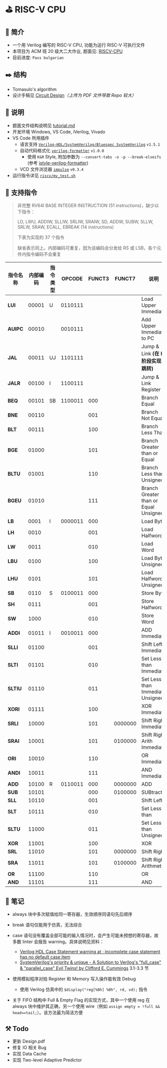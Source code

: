 # ⛳ RISC-V CPU



## 🎈 简介

- 一个用 Verilog 编写的 RISC-V CPU, 功能为运行 RISC-V 可执行文件
- 本项目为 ACM 班 20 级大二大作业, 题面见: [RISCV-CPU](https://github.com/ACMClassCourses/RISCV-CPU)
- 目前进度: `Pass bulgarian`



## ✒️ 结构

- Tomasulo's algorithm
- 设计手稿见 [Circuit Design](Design.pdf)*（上传为 PDF 文件导致 Repo 较大）*



## 📖 说明

- 题面文件结构说明见 [tutorial.md](tutorial.md)
- 开发环境 Windows, VS Code, iVerilog, Vivado
- VS Code 所用插件
  - 语言支持 [`Verilog-HDL/SystemVerilog/Bluespec SystemVerilog`](https://github.com/mshr-h/vscode-verilog-hdl-support) `v1.5.1`
  - 自动代码格式化 [`verilog-formatter`](https://github.com/IsaacJT/Verilog-Formatter) `v1.0.0`
    - 使用 `K&R` Style, 附加参数为 `--convert-tabs -o -p --break-elseifs` (参考 [istyle-verilog-formatter](https://github.com/thomasrussellmurphy/istyle-verilog-formatter))
  - VCD 文件浏览器 [`impulse`](https://github.com/toem/impulse.vscode) `v0.3.4`
- 运行指令详见 [`riscv/my_test.sh`](riscv/my_test.sh)



## 📇 支持指令

> 非完整 RV64I BASE INTEGER INSTRUCTION (51 instructions)，缺少以下指令：
>
> LD, LWU, ADDIW, SLLIW, SRLIW, SRAIW, SD, ADDW, SUBW, SLLW, SRLW, SRAW, ECALL, EBREAK (14 instructions)
>
> 下表为实现的 37 个指令
>
> 缺省表示同上。内部编码可重复，因为该编码会分发给 RS 或 LSB，各个元件内指令编码不会重复

| 指令名称  | 内部编码 | 指令类型 | OPCODE  | FUNCT3 | FUNCT7  | 说明                                  |
| --------- | -------- | -------- | ------- | ------ | ------- | ------------------------------------- |
| **LUI**   | 00001    | U        | 0110111 |        |         | Load Upper Immediate                  |
| **AUIPC** | 00010    |          | 0010111 |        |         | Add Upper Immediate to PC             |
| **JAL**   | 00011    | UJ       | 1101111 |        |         | Jump & Link **(在 IF 阶段实现跳转)**  |
| **JALR**  | 00100    | I        | 1100111 |        |         | Jump & Link Register                  |
| **BEQ**   | 00101    | SB       | 1100011 | 000    |         | Branch Equal                          |
| **BNE**   | 00110    |          |         | 001    |         | Branch Not Equal                      |
| **BLT**   | 00111    |          |         | 100    |         | Branch Less Than                      |
| **BGE**   | 01000    |          |         | 101    |         | Branch Greater than or Equal          |
| **BLTU**  | 01001    |          |         | 110    |         | Branch Less than Unsigned             |
| **BGEU**  | 01010    |          |         | 111    |         | Branch Greater than or Equal Unsigned |
| **LB**    | 0001     | I        | 0000011 | 000    |         | Load Byte                             |
| **LH**    | 0010     |          |         | 001    |         | Load Halfword                         |
| **LW**    | 0011     |          |         | 010    |         | Load Word                             |
| **LBU**   | 0100     |          |         | 100    |         | Load Byte Unsigned                    |
| **LHU**   | 0101     |          |         | 101    |         | Load Halfword Unsigned                |
| **SB**    | 0110     | S        | 0100011 | 000    |         | Store Byte                            |
| **SH**    | 0111     |          |         | 001    |         | Store Halfword                        |
| **SW**    | 1000     |          |         | 010    |         | Store Word                            |
| **ADDI**  | 01011    | I        | 0010011 | 000    |         | ADD Immediate                         |
| **SLLI**  | 01100    |          |         | 001    |         | Shift Left Immediate                  |
| **SLTI**  | 01101    |          |         | 010    |         | Set Less than Immediate               |
| **SLTIU** | 01110    |          |         | 011    |         | Set Less than Immediate Unsigned      |
| **XORI**  | 01111    |          |         | 100    |         | XOR Immediate                         |
| **SRLI**  | 10000    |          |         | 101    | 0000000 | Shift Right Immediate                 |
| **SRAI**  | 10001    |          |         | 101    | 0100000 | Shift Right Arith Immediate           |
| **ORI**   | 10010    |          |         | 110    |         | OR Immediate                          |
| **ANDI**  | 10011    |          |         | 111    |         | AND Immediate                         |
| **ADD**   | 10100    | R        | 0110011 | 000    | 0000000 | ADD                                   |
| **SUB**   | 10101    |          |         | 000    | 0100000 | SUBtract                              |
| **SLL**   | 10110    |          |         | 001    |         | Shift Left                            |
| **SLT**   | 10111    |          |         | 010    |         | Set Less than                         |
| **SLTU**  | 11000    |          |         | 011    |         | Set Less than Unsigned                |
| **XOR**   | 11001    |          |         | 100    |         | XOR                                   |
| **SRL**   | 11010    |          |         | 101    | 0000000 | Shift Right                           |
| **SRA**   | 11011    |          |         | 101    | 0100000 | Shift Right Arithmetic                |
| **OR**    | 11100    |          |         | 110    |         | OR                                    |
| **AND**   | 11101    |          |         | 111    |         | AND                                   |



## 📝 笔记

- always 块中多次赋值给同一寄存器，生效顺序同语句先后顺序
- break 语句仅能用于仿真，无法综合
- case 语句没有覆盖全部可能的输入情况时，会产生可能未预想的寄存器，故多数 linter 会报告 warning。具体说明见资料：
  - [Verilog HDL Case Statement warning at *<location>*: incomplete case statement has no default case item](https://www.intel.com/content/www/us/en/programmable/quartushelp/13.0/mergedProjects/msgs/msgs/wvrfx_l2_veri_incomplete_case_statement.htm)
  - [SystemVerilog's priority & unique - A Solution to Verilog's "full_case" & "parallel_case" Evil Twins! by Clifford E. Cummings](http://www.sunburst-design.com/papers/CummingsSNUG2005Israel_SystemVerilog_UniquePriority.pdf)    3.1-3.3 节
- 使用模拟程序对拍 Register 和 Memory 写入操作能有效 Debug
  - 使用 Verilog 仿真中的 `$display("reg[%0h] %0h", rd, vd);` 指令

- 关于 FIFO 结构中 Full & Empty Flag 的实现方式，其中一个使用 reg 在 always 块中维护其正确，另一个使用 wire（例如 `assign empty = !full && head==tail;`）。该方法最为简洁方便



## ⚒️ Todo

- 更新 Design.pdf
- 修复 IO 相关 Bug
- 实现 Data Cache
- 实现  Two-level Adaptive Predictor

